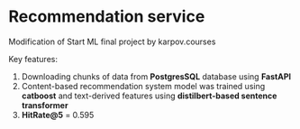 # Recommendation service
Modification of Start ML final project by karpov.courses

Key features:
1. Downloading chunks of data from **PostgresSQL** database using **FastAPI**
2. Content-based recommendation system model was trained using **catboost** and text-derived features using **distilbert-based sentence transformer**
3. **HitRate@5** = 0.595
